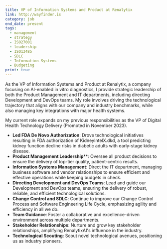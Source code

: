 ```yaml
---
title: VP of Information Systems and Product at Renalytix
link: http://wayfinder.is
category: job
end_date: present
tags:
  - management
  - strategy
  - ISO27001
  - leadership
  - ISO13485
  - SDLC
  - Information-Systems
  - Budgeting
print: true
---
```



As the VP of Information Systems and Product at Renalytix, a company focusing on AI-enabled in vitro diagnostics, I provide strategic leadership of both the Product Management and IT departments, including directing Development and DevOps teams. My role involves driving the technological trajectory that aligns with our company and industry benchmarks, while also managing key integrations with major health systems.

My current role expands on my previous responsibilities as the VP of Digital Health Technology Delivery (Promoted in November 2023).

- **Led FDA De Novo Authorization**: Drove technological initiatives resulting in FDA authorization of KidneyIntelX.dkd, a tool predicting kidney function decline risks in diabetic adults with early-stage kidney disease.
- **Product Management Leadership****: Oversee all product decisions to ensure the delivery of top-tier quality, patient-centric results.
- **Information Systems Management**: Direct the IT department, managing business software and vendor relationships to ensure efficient and effective operations while keeping budgets in check.
- **Directing Development and DevOps Teams**: Lead and guide our Development and DevOps teams, ensuring the delivery of robust, reliable, and efficient technological solutions.
- **Change Control and SDLC**: Continue to improve our Change Control Process and Software Engineering Life Cycle, emphasizing agility and efficiency in all we do.
- **Team Guidance**: Foster a collaborative and excellence-driven environment across multiple departments.
- **Stakeholder Relationships**: Nurture and grow key stakeholder relationships, amplifying RenalytixAI's influence in the industry.
- **Technological Scouting**: Scout novel technological avenues, positioning us as industry pioneers.